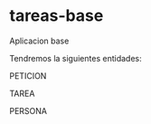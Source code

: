 # tareas-base
Aplicacion base 

Tendremos la siguientes entidades:

  PETICION
  
  TAREA
  
  PERSONA  
  
   
